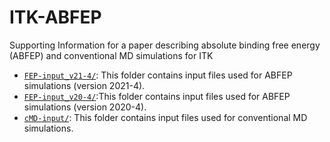 # ITK-ABFEP
Supporting Information for a paper describing absolute binding free energy (ABFEP) and conventional MD simulations for ITK

- [`FEP-input_v21-4/`](FEP-input_v21-4): This folder contains input files used for ABFEP simulations (version 2021-4).
- [`FEP-input_v20-4/`](FEP-input_v20-4):This folder contains input files used for ABFEP simulations (version 2020-4).
- [`cMD-input/`](cMD-input): This folder contains input files used for conventional MD simulations.
